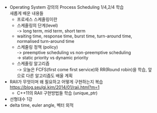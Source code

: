* Operating System 강의의 Process Scheduling 1/4,2/4 학습  
    새롭게 배운 내용들
    * 프로세스 스케줄링이란
    * 스케줄링의 단계(level)  
    -> long term, mid term, short term
    * waiting time, response time, burst time, turn-around time, normalised turn-around time
    * 스케줄링 정책 (policy)  
    -> preemptive scheduling vs non-preemptive scheduling  
    -> static priority vs dynamic priority  
    * 스케줄링 알고리즘  
    -> 오늘은 FCFS(first come first service)와 RR(Round robin)을 학습,
    앞으로 다른 알고리즘도 배울 계획
* RAII가 무엇이며 왜 필요하고 어떻게 구현하는지 복습
    https://blog.seulgi.kim/2014/01/raii.html?m=1  
    * C++11의 RAII 구현방법들 학습 (unique_ptr)
* 선형대수 1강
* delta time, euler angle, 벡터 외적
